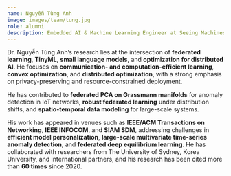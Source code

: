 ```yaml
---
name: Nguyễn Tùng Anh
image: images/team/tung.jpg
role: alumni
description: Embedded AI & Machine Learning Engineer at Seeing Machines, Australia. PhD
---
```

Dr. Nguyễn Tùng Anh’s research lies at the intersection of **federated learning**, **TinyML**, **small language models**, and **optimization for distributed AI**. He focuses on **communication- and computation-efficient learning**, **convex optimization**, and **distributed optimization**, with a strong emphasis on privacy-preserving and resource-constrained deployment.

He has contributed to **federated PCA on Grassmann manifolds** for anomaly detection in IoT networks, **robust federated learning** under distribution shifts, and **spatio-temporal data modeling** for large-scale systems.

His work has appeared in venues such as **IEEE/ACM Transactions on Networking**, **IEEE INFOCOM**, and **SIAM SDM**, addressing challenges in **efficient model personalization**, **large-scale multivariate time-series anomaly detection**, and **federated deep equilibrium learning**. He has collaborated with researchers from The University of Sydney, Korea University, and international partners, and his research has been cited more than **60 times** since 2020.
